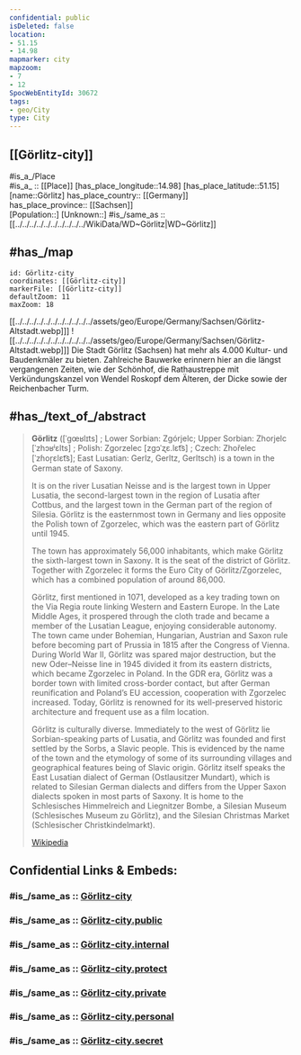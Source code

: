 ```yaml
---
confidential: public
isDeleted: false
location:
- 51.15
- 14.98
mapmarker: city
mapzoom:
- 7
- 12
SpocWebEntityId: 30672
tags:
- geo/City
type: City
---
```


## [[Görlitz-city]] 

#is_a_/Place  
#is_a_ :: [[Place]] 
[has_place_longitude::14.98] 
[has_place_latitude::51.15] 
[name::Görlitz] 
has_place_country:: [[Germany]]  
has_place_province:: [[Sachsen]]  
[Population::] 
[Unknown::] 
#is_/same_as :: [[../../../../../../../../../../WikiData/WD~Görlitz|WD~Görlitz]] 

## #has_/map  

```leaflet
id: Görlitz-city
coordinates: [[Görlitz-city]] 
markerFile: [[Görlitz-city]] 
defaultZoom: 11 
maxZoom: 18
```

[[../../../../../../../../../../../assets/geo/Europe/Germany/Sachsen/Görlitz-Altstadt.webp]]] ![[../../../../../../../../../../../assets/geo/Europe/Germany/Sachsen/Görlitz-Altstadt.webp]]] 
Die Stadt Görlitz (Sachsen) hat mehr als 4.000 Kultur- und Baudenkmäler zu bieten. 
Zahlreiche Bauwerke erinnern hier an die längst vergangenen Zeiten, 
wie der Schönhof, die Rathaustreppe 
mit Verkündungskanzel von Wendel Roskopf dem Älteren, 
der Dicke sowie der Reichenbacher Turm.

## #has_/text_of_/abstract 

> **Görlitz** ([ˈɡœʁlɪts] ; Lower Sorbian: Zgórjelc; Upper Sorbian: Zhorjelc [ˈzhɔʁʲɛlts] ; 
> Polish: Zgorzelec [zɡɔˈʐɛ.lɛt͡s] ; Czech: Zhořelec [ˈzɦor̝ɛlɛt͡s]; East Lusatian: Gerlz, Gerltz, Gerltsch) 
> is a town in the German state of Saxony. 
> 
> It is on the river Lusatian Neisse and is the largest town in Upper Lusatia, 
> the second-largest town in the region of  Lusatia after Cottbus, 
> and the largest town in the German part of the region of Silesia. 
> Görlitz is the easternmost town in Germany and lies opposite the Polish town of Zgorzelec, 
> which was the eastern part of Görlitz until 1945. 
> 
> The town has approximately 56,000 inhabitants, which make Görlitz the sixth-largest town in Saxony. 
> It is the seat of the district of Görlitz. Together with Zgorzelec 
> it forms the Euro City of Görlitz/Zgorzelec, which has a combined population of around 86,000. 
>
> Görlitz, first mentioned in 1071, developed as a key trading town on the Via Regia route 
> linking Western and Eastern Europe. In the Late Middle Ages, it prospered through the cloth trade and became a member of the Lusatian League, enjoying considerable autonomy. The town came under Bohemian, Hungarian, Austrian and Saxon rule before becoming part of Prussia in 1815 after the Congress of Vienna. During World War II, Görlitz was spared major destruction, but the new Oder–Neisse line in 1945 divided it from its eastern districts, which became Zgorzelec in Poland. In the GDR era, Görlitz was a border town with limited cross-border contact, but after German reunification and Poland’s EU accession, cooperation with Zgorzelec increased. Today, Görlitz is renowned for its well-preserved historic architecture and frequent use as a film location.
>
> Görlitz is culturally diverse. Immediately to the west of Görlitz lie Sorbian-speaking parts of Lusatia, and Görlitz was founded and first settled by the Sorbs, a Slavic people. This is evidenced by the name of the town and the etymology of some of its surrounding villages and geographical features being of Slavic origin. Görlitz itself speaks the East Lusatian dialect of German (Ostlausitzer Mundart), which is related to Silesian German dialects and differs from the Upper Saxon dialects spoken in most parts of Saxony. It is home to the Schlesisches Himmelreich and Liegnitzer Bombe, a Silesian Museum (Schlesisches Museum zu Görlitz), and the Silesian Christmas Market (Schlesischer Christkindelmarkt).
>
> [Wikipedia](https://en.wikipedia.org/wiki/G%C3%B6rlitz)

## Confidential Links & Embeds: 

### #is_/same_as :: [Görlitz-city](/_Standards/Earth/Continent/Europe/Europe~Central/Germany/Germany~East/Sachsen/counties~Sachsen/Görlitz/cities~Görlitz/Görlitz-city.md) 

### #is_/same_as :: [Görlitz-city.public](/_public/Earth/Continent/Europe/Europe~Central/Germany/Germany~East/Sachsen/counties~Sachsen/Görlitz/cities~Görlitz/Görlitz-city.public.md) 

### #is_/same_as :: [Görlitz-city.internal](/_internal/Earth/Continent/Europe/Europe~Central/Germany/Germany~East/Sachsen/counties~Sachsen/Görlitz/cities~Görlitz/Görlitz-city.internal.md) 

### #is_/same_as :: [Görlitz-city.protect](/_protect/Earth/Continent/Europe/Europe~Central/Germany/Germany~East/Sachsen/counties~Sachsen/Görlitz/cities~Görlitz/Görlitz-city.protect.md) 

### #is_/same_as :: [Görlitz-city.private](/_private/Earth/Continent/Europe/Europe~Central/Germany/Germany~East/Sachsen/counties~Sachsen/Görlitz/cities~Görlitz/Görlitz-city.private.md) 

### #is_/same_as :: [Görlitz-city.personal](/_personal/Earth/Continent/Europe/Europe~Central/Germany/Germany~East/Sachsen/counties~Sachsen/Görlitz/cities~Görlitz/Görlitz-city.personal.md) 

### #is_/same_as :: [Görlitz-city.secret](/_secret/Earth/Continent/Europe/Europe~Central/Germany/Germany~East/Sachsen/counties~Sachsen/Görlitz/cities~Görlitz/Görlitz-city.secret.md)

